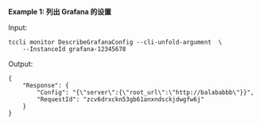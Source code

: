 **Example 1: 列出 Grafana 的设置**



Input: 

```
tccli monitor DescribeGrafanaConfig --cli-unfold-argument  \
    --InstanceId grafana-12345678
```

Output: 
```
{
    "Response": {
        "Config": "{\"server\":{\"root_url\":\"http://balababbb\"}}",
        "RequestId": "zcv6drxckn53gb61anxndsckjdwgfw6j"
    }
}
```

